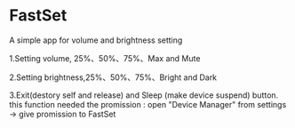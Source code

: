 # FastSet
A simple app for volume and brightness setting

1.Setting volume, 25%、50%、75%、Max and Mute

2.Setting brightness,25%、50%、75%、Bright and Dark

3.Exit(destory self and release) and Sleep (make device suspend) button.
this function needed the promission : open "Device Manager" from settings -> give promission to FastSet

